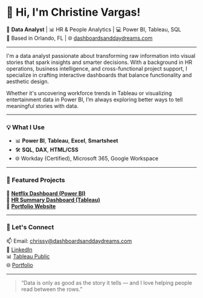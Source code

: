 # 👋 Hi, I'm Christine Vargas!

🎯 **Data Analyst** | 📊 HR & People Analytics | 💻 Power BI, Tableau, SQL  
📍 Based in Orlando, FL | 🌐 [dashboardsanddaydreams.com](https://dashboardsanddaydreams.com)

---

I'm a data analyst passionate about transforming raw information into visual stories that spark insights and smarter decisions. With a background in HR operations, business intelligence, and cross-functional project support, I specialize in crafting interactive dashboards that balance functionality and aesthetic design.

Whether it's uncovering workforce trends in Tableau or visualizing entertainment data in Power BI, I’m always exploring better ways to tell meaningful stories with data.

---

### 💡 What I Use
- 📊 **Power BI**, **Tableau**, **Excel**, **Smartsheet**
- 🛠️ **SQL**, **DAX**, **HTML/CSS**
- 🌐 Workday (Certified), Microsoft 365, Google Workspace

---

### 🚀 Featured Projects

🔹 [**Netflix Dashboard (Power BI)**](https://app.powerbi.com/view?r=eyJrIjoiZTc3ZWQ0OWUtMGIyMS00MTkzLTkyYWMtYzAxNzQ2NTkyZjg0IiwidCI6IjYzYjFiZmU0LWY2NDMtNDc5ZC04NzczLWM3N2I3OGM1ZWEyNiIsImMiOjN9)  
🔹 [**HR Summary Dashboard (Tableau)**](https://public.tableau.com/app/profile/christine.vargas/viz/HRTableauProject_17459652307600/HRSummary)  
🔹 [**Portfolio Website**](https://dashboardsanddaydreams.com)

---

### 💬 Let's Connect

📫 Email: chrissy@dashboardsanddaydreams.com  
💼 [LinkedIn](https://www.linkedin.com/in/christine-vargas-b8547a275/)  
📊 [Tableau Public](https://public.tableau.com/app/profile/christine.vargas)  
🌐 [Portfolio](https://dashboardsanddaydreams.com)

---

> “Data is only as good as the story it tells — and I love helping people read between the rows.”
